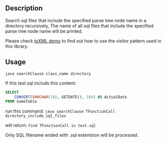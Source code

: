 ## Description
Search sql files that include the specified parse tree node name in a directory recursively, 
The name of all sql files that include the specified parse tree node name will be printed.

Please check [toXML demo](.\visitors) to find out how to use the visitor pattern used in this library.

## Usage
`java searchClause class_name directory`


If this test.sql includs this content:
```sql
SELECT
    CONVERT(VARCHAR(10), GETDATE(), 104) AS ActualDate 
FROM SomeTable
```

run this command:
`java searchClause TFunctionCall directory_include_sql_files`

will return:
`Find TFunctionCall in test.sql`


Only SQL filename ended with .sql extentsion will be processed.

